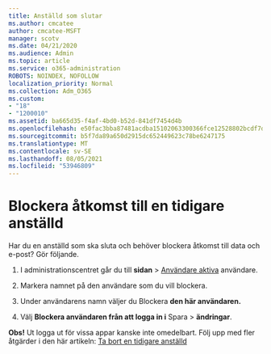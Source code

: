 ```yaml
---
title: Anställd som slutar
ms.author: cmcatee
author: cmcatee-MSFT
manager: scotv
ms.date: 04/21/2020
ms.audience: Admin
ms.topic: article
ms.service: o365-administration
ROBOTS: NOINDEX, NOFOLLOW
localization_priority: Normal
ms.collection: Adm_O365
ms.custom:
- "18"
- "1200010"
ms.assetid: ba665d35-f4af-4bd0-b52d-841df7454d4b
ms.openlocfilehash: e50fac3bba87481acdba15102063300366fce12528802bcdf7d8cdf146807e3f
ms.sourcegitcommit: b5f7da89a650d2915dc652449623c78be6247175
ms.translationtype: MT
ms.contentlocale: sv-SE
ms.lasthandoff: 08/05/2021
ms.locfileid: "53946809"
---
```

# <a name="block-access-to-a-former-employee"></a>Blockera åtkomst till en tidigare anställd

Har du en anställd som ska sluta och behöver blockera åtkomst till data och e-post? Gör följande.
  
1. I administrationscentret går du till **sidan** \> [Användare aktiva](https://go.microsoft.com/fwlink/p/?linkid=834822) användare.

2. Markera namnet på den användare som du vill blockera.

3. Under användarens namn väljer du Blockera **den här användaren.**

4. Välj **Blockera användaren från att logga in i** Spara \> **ändringar**.

**Obs!** Ut logga ut för vissa appar kanske inte omedelbart. Följ upp med fler åtgärder i den här artikeln: [Ta bort en tidigare anställd](https://docs.microsoft.com/microsoft-365/admin/add-users/remove-former-employee)